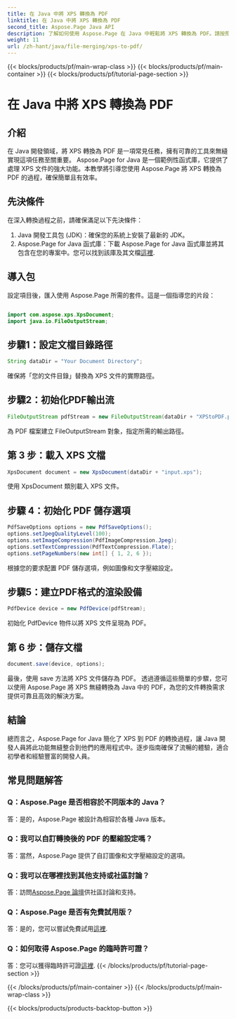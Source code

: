 ```yaml
---
title: 在 Java 中將 XPS 轉換為 PDF
linktitle: 在 Java 中將 XPS 轉換為 PDF
second_title: Aspose.Page Java API
description: 了解如何使用 Aspose.Page 在 Java 中輕鬆將 XPS 轉換為 PDF。請按照我們的逐步指南進行高效率的文件轉換。
weight: 11
url: /zh-hant/java/file-merging/xps-to-pdf/
---
```


{{< blocks/products/pf/main-wrap-class >}}
{{< blocks/products/pf/main-container >}}
{{< blocks/products/pf/tutorial-page-section >}}

# 在 Java 中將 XPS 轉換為 PDF

## 介紹
在 Java 開發領域，將 XPS 轉換為 PDF 是一項常見任務，擁有可靠的工具來無縫實現這項任務至關重要。 Aspose.Page for Java 是一個範例性函式庫，它提供了處理 XPS 文件的強大功能。本教學將引導您使用 Aspose.Page 將 XPS 轉換為 PDF 的過程，確保簡單且有效率。
## 先決條件
在深入轉換過程之前，請確保滿足以下先決條件：
1. Java 開發工具包 (JDK)：確保您的系統上安裝了最新的 JDK。
2.  Aspose.Page for Java 函式庫：下載 Aspose.Page for Java 函式庫並將其包含在您的專案中。您可以找到該庫及其文檔[這裡](https://reference.aspose.com/page/java/).
## 導入包
設定項目後，匯入使用 Aspose.Page 所需的套件。這是一個指導您的片段：
```java

import com.aspose.xps.XpsDocument;
import java.io.FileOutputStream;
```
## 步驟1：設定文檔目錄路徑
```java
String dataDir = "Your Document Directory";
```
確保將「您的文件目錄」替換為 XPS 文件的實際路徑。
## 步驟2：初始化PDF輸出流
```java
FileOutputStream pdfStream = new FileOutputStream(dataDir + "XPStoPDF.pdf");
```
為 PDF 檔案建立 FileOutputStream 對象，指定所需的輸出路徑。
## 第 3 步：載入 XPS 文檔
```java
XpsDocument document = new XpsDocument(dataDir + "input.xps");
```
使用 XpsDocument 類別載入 XPS 文件。
## 步驟 4：初始化 PDF 儲存選項
```java
PdfSaveOptions options = new PdfSaveOptions();
options.setJpegQualityLevel(100);
options.setImageCompression(PdfImageCompression.Jpeg);
options.setTextCompression(PdfTextCompression.Flate);
options.setPageNumbers(new int[] { 1, 2, 6 });
```
根據您的要求配置 PDF 儲存選項，例如圖像和文字壓縮設定。
## 步驟5：建立PDF格式的渲染設備
```java
PdfDevice device = new PdfDevice(pdfStream);
```
初始化 PdfDevice 物件以將 XPS 文件呈現為 PDF。
## 第 6 步：儲存文檔
```java
document.save(device, options);
```
最後，使用 save 方法將 XPS 文件儲存為 PDF。
透過遵循這些簡單的步驟，您可以使用 Aspose.Page 將 XPS 無縫轉換為 Java 中的 PDF，為您的文件轉換需求提供可靠且高效的解決方案。
## 結論
總而言之，Aspose.Page for Java 簡化了 XPS 到 PDF 的轉換過程，讓 Java 開發人員將此功能無縫整合到他們的應用程式中。逐步指南確保了流暢的體驗，適合初學者和經驗豐富的開發人員。
## 常見問題解答
### Q：Aspose.Page 是否相容於不同版本的 Java？
答：是的，Aspose.Page 被設計為相容於各種 Java 版本。
### Q：我可以自訂轉換後的 PDF 的壓縮設定嗎？
答：當然，Aspose.Page 提供了自訂圖像和文字壓縮設定的選項。
### Q：我可以在哪裡找到其他支持或社區討論？
答：訪問[Aspose.Page 論壇](https://forum.aspose.com/c/page/39)供社區討論和支持。
### Q：Aspose.Page 是否有免費試用版？
答：是的，您可以嘗試免費試用[這裡](https://releases.aspose.com/).
### Q：如何取得 Aspose.Page 的臨時許可證？
答：您可以獲得臨時許可證[這裡](https://purchase.aspose.com/temporary-license/).
{{< /blocks/products/pf/tutorial-page-section >}}

{{< /blocks/products/pf/main-container >}}
{{< /blocks/products/pf/main-wrap-class >}}

{{< blocks/products/products-backtop-button >}}

